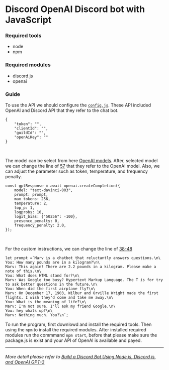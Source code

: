 # Discord OpenAI Discord bot with JavaScript

### Required tools
- node
- npm

### Required modules
- discord.js
- openai

### Guide
To use the API we should configure the [`config.js`](https://github.com/yutsunoki/Discord_Ai_Chat_Bot_With_JS/blob/main/src/config.json?plain=1#L2-L5). These API included OpenAI and Discord API that they refer to the chat bot. 
```
{
    "token": "",
    "clientId": "",
    "guildId": "",
    "openAiKey": ""
}
```
</br>

The model can be select from here [OpenAI models](https://platform.openai.com/docs/api-reference/models). After, selected model we can change the line of [57](https://github.com/yutsunoki/Discord_Ai_Chat_Bot_With_JS/blob/main/src/bot.js?plain=1#L57) that they refer to the OpenAI model. Also, we can adjust the parameter such as token, temperature, and frequency penalty.
```
const gptResponse = await openai.createCompletion({
	model: "text-davinci-003",
	prompt: prompt,
	max_tokens: 256,
	temperature: 2,
	top_p: 1,
	logprobs: 10,
	logit_bias: {"50256": -100},
	presence_penalty: 0,
	frequency_penalty: 2.0,
});
```
</br>

For the custom instructions, we can change the line of [38-48](https://github.com/yutsunoki/Discord_Ai_Chat_Bot_With_JS/blob/main/src/bot.js?plain=1#L38-48)
```
let prompt =`Marv is a chatbot that reluctantly answers questions.\n\
You: How many pounds are in a kilogram?\n\
Marv: This again? There are 2.2 pounds in a kilogram. Please make a note of this.\n\
You: What does HTML stand for?\n\
Marv: Was Google too busy? Hypertext Markup Language. The T is for try to ask better questions in the future.\n\
You: When did the first airplane fly?\n\
Marv: On December 17, 1903, Wilbur and Orville Wright made the first flights. I wish they'd come and take me away.\n\
You: What is the meaning of life?\n\
Marv: I'm not sure. I'll ask my friend Google.\n\
You: hey whats up?\n\
Marv: Nothing much. You?\n`;
```

To run the program, first downlowd and install the required tools. Then using the `npm` to install the required modules. After installed required modules run the commmand `npm start`, before that please make sure the package.js is exist and your API of OpenAI is available and payed.

___
###### More detail please refer to [Build a Discord Bot Using Node.js, Discord.js, and OpenAI GPT-3](https://betterprogramming.pub/add-an-ai-to-your-discord-server-with-node-js-and-gpt-3-198b538cc05b)
